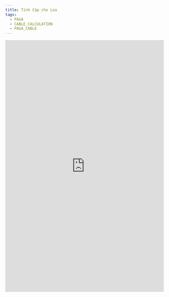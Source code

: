 ```yaml
---
title: Tính Cáp cho Loa
tags:
  - PAGA
  - CABLE_CALCULATION
  - PAGA_CABLE
---
```

<iframe src="https://docs.google.com/spreadsheets/d/1dGHUqcFZF3hX6X-uU_Qkuh4SK01EGNdH/edit?usp=sharing&ouid=113535832402147460760&rtpof=true&sd=true" width="100%" height="800px" name="the-iFrame" frameborder="0"></iFrame><br>